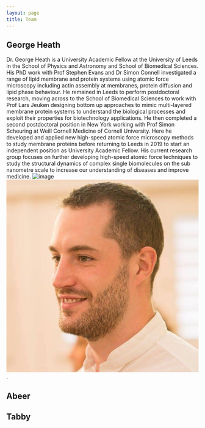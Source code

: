 ```yaml
---
layout: page
title: Team
---
```


## George Heath
Dr. George Heath is a University Academic Fellow at the University of Leeds in the School of Physics and Astronomy and School of Biomedical Sciences. His PhD work with Prof Stephen Evans and Dr Simon Connell investigated a range of lipid membrane and protein systems using atomic force microscopy including actin assembly at membranes, protein diffusion and lipid phase behaviour. He remained in Leeds to perform postdoctoral research, moving across to the School of Biomedical Sciences to work with Prof Lars Jeuken designing bottom up approaches to mimic multi-layered membrane protein systems to understand the biological processes and exploit their properties for biotechnology applications. He then completed a second postdoctoral position in New York working with Prof Simon Scheuring at Weill Cornell Medicine of Cornell University. Here he developed and applied new high-speed atomic force microscopy methods to study membrane proteins before returning to Leeds in 2019 to start an independent position as University Academic Fellow. His current research group focuses on further developing high-speed atomic force techniques to study the structural dynamics of complex single biomolecules on the sub nanometre scale to increase our understanding of diseases and improve medicine. ![image](https://user-images.githubusercontent.com/90329395/154863738-a2d29096-9f9c-4ce9-954d-57d15a5a7330.png)
![George Heath](https://github.com/George-R-Heath/George-r-heath.github.io/blob/master/assets/img/george.jpg).

## Abeer

## Tabby
